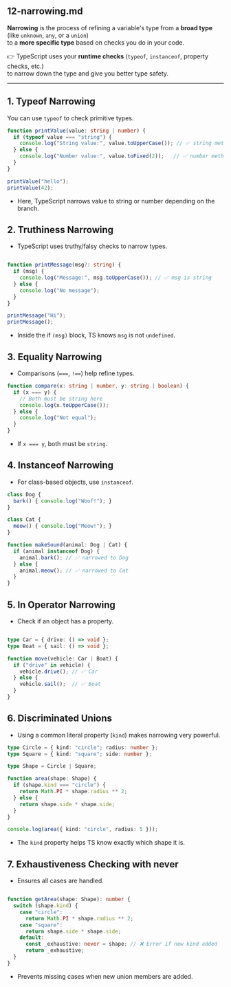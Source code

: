 
## 12-narrowing.md


**Narrowing** is the process of refining a variable's type from a **broad type** (like `unknown`, `any`, or a `union`)  
to a **more specific type** based on checks you do in your code.

👉 TypeScript uses your **runtime checks** (`typeof`, `instanceof`, property checks, etc.)  
to narrow down the type and give you better type safety.

---

## 1. Typeof Narrowing

You can use `typeof` to check primitive types.

```ts
function printValue(value: string | number) {
  if (typeof value === "string") {
    console.log("String value:", value.toUpperCase()); // ✅ string methods allowed
  } else {
    console.log("Number value:", value.toFixed(2));   // ✅ number methods allowed
  }
}

printValue("hello");
printValue(42);
```

- Here, TypeScript narrows value to string or number depending on the branch.


## 2. Truthiness Narrowing

- TypeScript uses truthy/falsy checks to narrow types.

```ts

function printMessage(msg?: string) {
  if (msg) {
    console.log("Message:", msg.toUpperCase()); // ✅ msg is string
  } else {
    console.log("No message");
  }
}

printMessage("Hi");
printMessage();
```
- Inside the if `(msg)` block, TS knows `msg` is not `undefined`.




## 3. Equality Narrowing

- Comparisons (`===`, `!==`) help refine types.


```ts
function compare(x: string | number, y: string | boolean) {
  if (x === y) {
    // Both must be string here
    console.log(x.toUpperCase());
  } else {
    console.log("Not equal");
  }
}
```

- If `x === y`, both must be `string`.



## 4. Instanceof Narrowing


- For class-based objects, use `instanceof`.


```ts
class Dog {
  bark() { console.log("Woof!"); }
}

class Cat {
  meow() { console.log("Meow!"); }
}

function makeSound(animal: Dog | Cat) {
  if (animal instanceof Dog) {
    animal.bark(); // ✅ narrowed to Dog
  } else {
    animal.meow(); // ✅ narrowed to Cat
  }
}
```

## 5. In Operator Narrowing

- Check if an object has a property.

```ts 

type Car = { drive: () => void };
type Boat = { sail: () => void };

function move(vehicle: Car | Boat) {
  if ("drive" in vehicle) {
    vehicle.drive(); // ✅ Car
  } else {
    vehicle.sail();  // ✅ Boat
  }
}
```

## 6. Discriminated Unions

- Using a common literal property (`kind`) makes narrowing very powerful.

```ts
type Circle = { kind: "circle"; radius: number };
type Square = { kind: "square"; side: number };

type Shape = Circle | Square;

function area(shape: Shape) {
  if (shape.kind === "circle") {
    return Math.PI * shape.radius ** 2;
  } else {
    return shape.side * shape.side;
  }
}

console.log(area({ kind: "circle", radius: 5 }));
```

- The `kind` property helps TS know exactly which shape it is.



## 7. Exhaustiveness Checking with never

- Ensures all cases are handled.

```ts

function getArea(shape: Shape): number {
  switch (shape.kind) {
    case "circle":
      return Math.PI * shape.radius ** 2;
    case "square":
      return shape.side * shape.side;
    default:
      const _exhaustive: never = shape; // ❌ Error if new kind added
      return _exhaustive;
  }
}
```

- Prevents missing cases when new union members are added.
